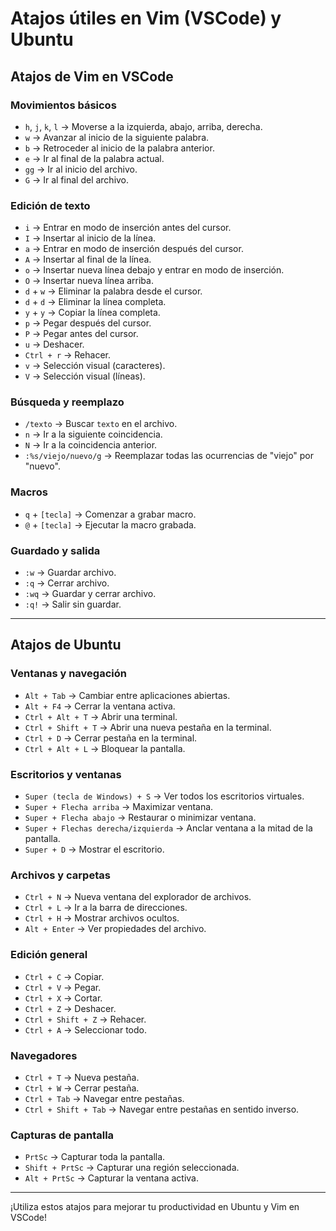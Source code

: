 # Atajos útiles en Vim (VSCode) y Ubuntu

## Atajos de Vim en VSCode

### Movimientos básicos
- `h`, `j`, `k`, `l` → Moverse a la izquierda, abajo, arriba, derecha.
- `w` → Avanzar al inicio de la siguiente palabra.
- `b` → Retroceder al inicio de la palabra anterior.
- `e` → Ir al final de la palabra actual.
- `gg` → Ir al inicio del archivo.
- `G` → Ir al final del archivo.

### Edición de texto
- `i` → Entrar en modo de inserción antes del cursor.
- `I` → Insertar al inicio de la línea.
- `a` → Entrar en modo de inserción después del cursor.
- `A` → Insertar al final de la línea.
- `o` → Insertar nueva línea debajo y entrar en modo de inserción.
- `O` → Insertar nueva línea arriba.
- `d` + `w` → Eliminar la palabra desde el cursor.
- `d` + `d` → Eliminar la línea completa.
- `y` + `y` → Copiar la línea completa.
- `p` → Pegar después del cursor.
- `P` → Pegar antes del cursor.
- `u` → Deshacer.
- `Ctrl + r` → Rehacer.
- `v` → Selección visual (caracteres).
- `V` → Selección visual (líneas).

### Búsqueda y reemplazo
- `/texto` → Buscar `texto` en el archivo.
- `n` → Ir a la siguiente coincidencia.
- `N` → Ir a la coincidencia anterior.
- `:%s/viejo/nuevo/g` → Reemplazar todas las ocurrencias de "viejo" por "nuevo".

### Macros
- `q` + `[tecla]` → Comenzar a grabar macro.
- `@` + `[tecla]` → Ejecutar la macro grabada.

### Guardado y salida
- `:w` → Guardar archivo.
- `:q` → Cerrar archivo.
- `:wq` → Guardar y cerrar archivo.
- `:q!` → Salir sin guardar.

---

## Atajos de Ubuntu

### Ventanas y navegación
- `Alt + Tab` → Cambiar entre aplicaciones abiertas.
- `Alt + F4` → Cerrar la ventana activa.
- `Ctrl + Alt + T` → Abrir una terminal.
- `Ctrl + Shift + T` → Abrir una nueva pestaña en la terminal.
- `Ctrl + D` → Cerrar pestaña en la terminal.
- `Ctrl + Alt + L` → Bloquear la pantalla.

### Escritorios y ventanas
- `Super (tecla de Windows) + S` → Ver todos los escritorios virtuales.
- `Super + Flecha arriba` → Maximizar ventana.
- `Super + Flecha abajo` → Restaurar o minimizar ventana.
- `Super + Flechas derecha/izquierda` → Anclar ventana a la mitad de la pantalla.
- `Super + D` → Mostrar el escritorio.

### Archivos y carpetas
- `Ctrl + N` → Nueva ventana del explorador de archivos.
- `Ctrl + L` → Ir a la barra de direcciones.
- `Ctrl + H` → Mostrar archivos ocultos.
- `Alt + Enter` → Ver propiedades del archivo.

### Edición general
- `Ctrl + C` → Copiar.
- `Ctrl + V` → Pegar.
- `Ctrl + X` → Cortar.
- `Ctrl + Z` → Deshacer.
- `Ctrl + Shift + Z` → Rehacer.
- `Ctrl + A` → Seleccionar todo.

### Navegadores
- `Ctrl + T` → Nueva pestaña.
- `Ctrl + W` → Cerrar pestaña.
- `Ctrl + Tab` → Navegar entre pestañas.
- `Ctrl + Shift + Tab` → Navegar entre pestañas en sentido inverso.

### Capturas de pantalla
- `PrtSc` → Capturar toda la pantalla.
- `Shift + PrtSc` → Capturar una región seleccionada.
- `Alt + PrtSc` → Capturar la ventana activa.

---

¡Utiliza estos atajos para mejorar tu productividad en Ubuntu y Vim en VSCode!
